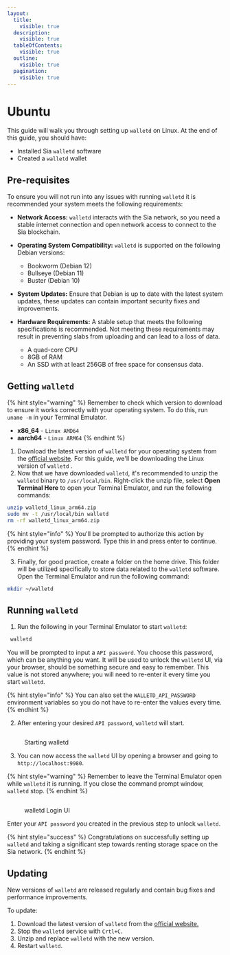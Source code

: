 ```yaml
---
layout:
  title:
    visible: true
  description:
    visible: true
  tableOfContents:
    visible: true
  outline:
    visible: true
  pagination:
    visible: true
---
```


# Ubuntu

This guide will walk you through setting up `walletd` on Linux. At the end of this guide, you should have:

* Installed Sia `walletd` software
* Created a `walletd` wallet

## Pre-requisites

To ensure you will not run into any issues with running `walletd` it is recommended your system meets the following requirements:

* **Network Access:** `walletd` interacts with the Sia network, so you need a stable internet connection and open network access to connect to the Sia blockchain.

* **Operating System Compatibility:** `walletd` is supported on the following Debian versions:
	- Bookworm (Debian 12)
	- Bullseye (Debian 11)
	- Buster (Debian 10)

* **System Updates:** Ensure that Debian is up to date with the latest system updates, these updates can contain important security fixes and improvements.

* **Hardware Requirements:** A stable setup that meets the following specifications is recommended. Not meeting these requirements may result in preventing slabs from uploading and can lead to a loss of data.
  - A quad-core CPU
  - 8GB of RAM
  - An SSD with at least 256GB of free space for consensus data.

## Getting `walletd`

{% hint style="warning" %}
Remember to check which version to download to ensure it works correctly with your operating system. To do this, run  `uname -m` in your Terminal Emulator.

* **x86\_64** - `Linux AMD64`
* **aarch64** - `Linux ARM64`
{% endhint %}

1. Download the latest version of `walletd` for your operating system from the [official website](https://sia.tech/software/walletd). For this guide, we'll be downloading the Linux version of `walletd` .
2. Now that we have downloaded `walletd`, it's recommended to unzip the `walletd` binary to `/usr/local/bin`. Right-click the unzip file, select **Open Terminal Here** to open your Terminal Emulator, and run the following commands:

```bash
unzip walletd_linux_arm64.zip
sudo mv -t /usr/local/bin walletd
rm -rf walletd_linux_arm64.zip 
```

{% hint style="info" %}
You'll be prompted to authorize this action by providing your system password. Type this in and press enter to continue.
{% endhint %}

3. Finally, for good practice, create a folder on the home drive. This folder will be utilized specifically to store data related to the `walletd` software. Open the Terminal Emulator and run the following command:

```bash
mkdir ~/walletd
```

## Running `walletd`

1. Run the following in your Terminal Emulator to start `walletd`:

```bash
 walletd
```

You will be prompted to input a `API password`. You choose this password, which can be anything you want. It will be used to unlock the `walletd` UI, via your browser, should be something secure and easy to remember. This value is not stored anywhere; you will need to re-enter it every time you start `walletd`.

{% hint style="info" %}
You can also set the `WALLETD_API_PASSWORD` environment variables so you do not have to re-enter the values every time.
{% endhint %}

2. After entering your desired `API password`, `walletd` will start.&#x20;

<figure><img src="../../.gitbook/assets/starting walletd.png" alt=""><figcaption><p>Starting walletd</p></figcaption></figure>

3. &#x20;You can now access the `walletd` UI by opening a browser and going to `http://localhost:9980`.&#x20;

{% hint style="warning" %}
Remember to leave the Terminal Emulator open while `walletd` it is running. If you close the command prompt window, `walletd` stop.
{% endhint %}

<figure><img src="../../.gitbook/assets/walletd login UI.png" alt=""><figcaption><p>walletd Login UI</p></figcaption></figure>

Enter your `API password` you created in the previous step to unlock `walletd`.

{% hint style="success" %}
Congratulations on successfully setting up `walletd` and taking a significant step towards renting storage space on the Sia network.
{% endhint %}

## Updating

New versions of `walletd` are released regularly and contain bug fixes and performance improvements.

To update:

1. Download the latest version of `walletd` from the [official website.](https://sia.tech/wallet)
2. Stop the `walletd` service with `Crtl+C`.
3. Unzip and replace `walletd` with the new version.
4. Restart `walletd`.
